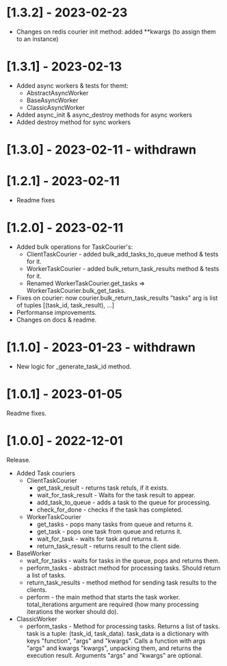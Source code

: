 # [1.3.2] - 2023-02-23
- Changes on redis courier init method: added **kwargs (to assign them to an instance)


# [1.3.1] - 2023-02-13
- Added async workers & tests for themt:
  - AbstractAsyncWorker
  - BaseAsyncWorker
  - ClassicAsyncWorker
- Added async_init & async_destroy methods for async workers
- Added destroy method for sync workers

# [1.3.0] - 2023-02-11 - withdrawn

# [1.2.1] - 2023-02-11
- Readme fixes

# [1.2.0] - 2023-02-11
- Added bulk operations for TaskCourier's:
  - ClientTaskCourier - added bulk_add_tasks_to_queue method & tests for it.
  - WorkerTaskCourier - added bulk_return_task_results method & tests for it.
  - Renamed WorkerTaskCourier.get_tasks => WorkerTaskCourier.bulk_get_tasks.
- Fixes on courier: now courier.bulk_return_task_results "tasks" arg is list of tuples [(task_id, task_result), ...]
- Performanse improvements.
- Changes on docs & readme.

# [1.1.0] - 2023-01-23 - withdrawn
- New logic for _generate_task_id method.

# [1.0.1] - 2023-01-05
Readme fixes.

# [1.0.0] - 2022-12-01
Release.
- Added Task couriers
  - ClientTaskCourier
    - get_task_result - returns task retuls, if it exists.
    - wait_for_task_result - Waits for the task result to appear.
    - add_task_to_queue - adds a task to the queue for processing.
    - check_for_done - checks if the task has completed.
  - WorkerTaskCourier
    - get_tasks - pops many tasks from queue and returns it.
    - get_task - pops one task from queue and returns it.
    - wait_for_task - waits for task and returns it.
    - return_task_result - returns result to the client side.
- BaseWorker
  - wait_for_tasks - waits for tasks in the queue, pops and returns them.
  - perform_tasks - abstract method for processing tasks. Should return a list of tasks.
  - return_task_results - method method for sending task results to the clients.
  - perform - the main method that starts the task worker. total_iterations argument are required (how many processing iterations the worker should do).
- ClassicWorker
  - perform_tasks - Method for processing tasks. Returns a list of tasks.
  task is a tuple: (task_id, task_data).
  task_data is a dictionary with keys "function", "args" and "kwargs".
  Calls a function with args "args" and kwargs "kwargs", unpacking them, and returns the execution result.
  Arguments "args" and "kwargs" are optional.
